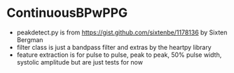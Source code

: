# ContinuousBPwPPG
- peakdetect.py is from https://gist.github.com/sixtenbe/1178136 by Sixten Bergman
- filter class is just a bandpass filter and extras by the heartpy library
- feature extraction is for pulse to pulse, peak to peak, 50% pulse width, systolic amplitude but are just tests for now
